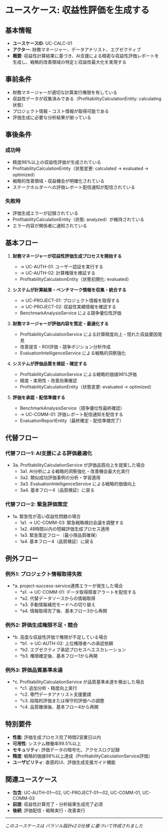 # ユースケース: 収益性評価を生成する

## 基本情報
- **ユースケースID**: UC-CALC-01
- **アクター**: 財務マネージャー、データアナリスト、エグゼクティブ
- **概要**: 収益性計算結果に基づき、AI支援による精密な収益性評価レポートを生成し、戦略的改善領域の特定と収益性最大化を実現する

## 事前条件
- 財務マネージャーが適切な計算実行権限を有している
- 収益性データが収集済みである（ProfitabilityCalculationEntity: calculating状態）
- プロジェクト情報・コスト情報が取得可能である
- 評価生成に必要な分析結果が揃っている

## 事後条件
### 成功時
- 精度98%以上の収益性評価が生成されている
- ProfitabilityCalculationEntity（状態変更: calculated → evaluated → optimized）
- 戦略的改善領域・収益機会が明確化されている
- ステークホルダーへの評価レポート配信通知が配信されている

### 失敗時
- 評価生成エラーが記録されている
- ProfitabilityCalculationEntity（状態: analyzed）が維持されている
- エラー内容が関係者に通知されている

## 基本フロー
1. **財務マネージャーが収益性評価生成プロセスを開始する**
   - → UC-AUTH-01: ユーザー認証を実行する
   - → UC-AUTH-02: 計算権限を検証する
   - ProfitabilityCalculationEntity（状態初期化: evaluated）

2. **システムが計算結果・ベンチマーク情報を収集・統合する**
   - → UC-PROJECT-01: プロジェクト情報を取得する
   - → UC-PROJECT-02: 収益性実績情報を確認する
   - BenchmarkAnalysisService による競争優位性評価

3. **財務マネージャーが評価内容を策定・最適化する**
   - ProfitabilityCalculationService による計算精度向上・隠れた収益要因発見
   - 改善提言・ROI評価・競争ポジション分析作成
   - EvaluationIntelligenceService による戦略的洞察強化

4. **システムが評価品質を検証・確定する**
   - ProfitabilityCalculationService による戦略的価値98%評価
   - 精度・実用性・改善効果確認
   - ProfitabilityCalculationEntity（状態変更: evaluated → optimized）

5. **評価を承認・配信準備する**
   - BenchmarkAnalysisService（競争優位性最終確認）
   - → UC-COMM-01: 評価レポート配信通知を配信する
   - EvaluationReportEntity（最終確定・配信準備完了）

## 代替フロー
### 代替フロー1: AI支援による評価最適化
- 3a. ProfitabilityCalculationService が評価品質向上を提案した場合
  - 3a1. AI分析による戦略的洞察強化・改善機会最大化実行
  - 3a2. 類似成功評価事例の分析・学習適用
  - 3a3. EvaluationIntelligenceService による戦略的価値向上
  - 3a4. 基本フロー4（品質検証）に戻る

### 代替フロー2: 緊急評価策定
- 1a. 緊急性が高い収益性問題の場合
  - 1a1. → UC-COMM-03: 緊急戦略検討会議を調整する
  - 1a2. 48時間以内の短縮評価生成プロセス適用
  - 1a3. 緊急策定フロー（最小限品質確保）
  - 1a4. 基本フロー4（品質検証）に戻る

## 例外フロー
### 例外1: プロジェクト情報取得失敗
- *a. project-success-service連携エラーが発生した場合
  - *a1. → UC-COMM-01: データ取得障害アラートを配信する
  - *a2. 代替データソースからの情報取得
  - *a3. 手動情報補完モードへの切り替え
  - *a4. 情報取得完了後、基本フロー3から再開

### 例外2: 評価生成権限不足・競合
- *b. 高度な収益性評価で権限が不足している場合
  - *b1. → UC-AUTH-02: 上位権限者への承認依頼
  - *b2. エグゼクティブ承認プロセスへエスカレーション
  - *b3. 権限確定後、基本フロー1から再開

### 例外3: 評価品質基準未達
- *c. ProfitabilityCalculationService が品質基準未達を検出した場合
  - *c1. 追加分析・精度向上実行
  - *c2. 専門データアナリスト支援要請
  - *c3. 段階的評価または保守的評価への調整
  - *c4. 品質確保後、基本フロー4から再開

## 特別要件
- **性能**: 評価生成プロセス完了時間2営業日以内
- **可用性**: システム稼働率99.5%以上
- **セキュリティ**: 評価データの暗号化、アクセスログ記録
- **精度**: 戦略的価値98%以上達成（ProfitabilityCalculationService評価）
- **ユーザビリティ**: 直感的UI、評価生成支援ガイド機能

## 関連ユースケース
- **包含**: UC-AUTH-01〜02, UC-PROJECT-01〜02, UC-COMM-01, UC-COMM-03
- **前提**: 収益性計算完了・分析結果生成完了必須
- **後続**: 評価配信・戦略実行・改善実行

---
*このユースケースは パラソル設計v2.0仕様 に基づいて作成されました*

